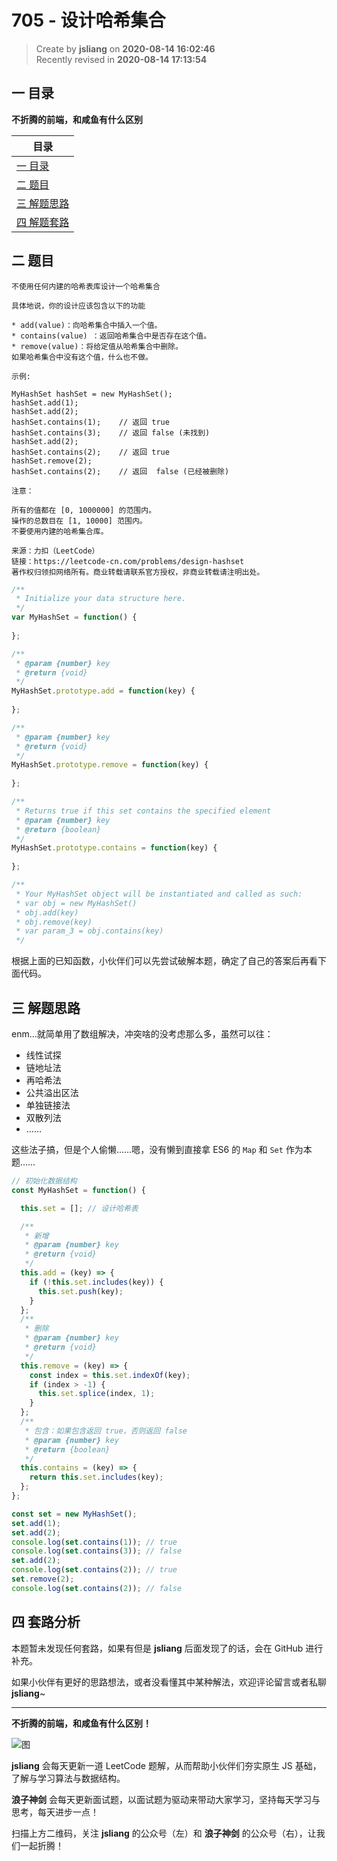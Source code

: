705 - 设计哈希集合
===

> Create by **jsliang** on **2020-08-14 16:02:46**  
> Recently revised in **2020-08-14 17:13:54**

## 一 目录

**不折腾的前端，和咸鱼有什么区别**

| 目录 |
| --- |
| [一 目录](#chapter-one) |
| [二 题目](#chapter-two) |
| [三 解题思路](#chapter-three) |
| [四 解题套路](#chapter-four) |

## 二 题目



```
不使用任何内建的哈希表库设计一个哈希集合

具体地说，你的设计应该包含以下的功能

* add(value)：向哈希集合中插入一个值。
* contains(value) ：返回哈希集合中是否存在这个值。
* remove(value)：将给定值从哈希集合中删除。
如果哈希集合中没有这个值，什么也不做。

示例:

MyHashSet hashSet = new MyHashSet();
hashSet.add(1);         
hashSet.add(2);         
hashSet.contains(1);    // 返回 true
hashSet.contains(3);    // 返回 false (未找到)
hashSet.add(2);          
hashSet.contains(2);    // 返回 true
hashSet.remove(2);          
hashSet.contains(2);    // 返回  false (已经被删除)

注意：

所有的值都在 [0, 1000000] 的范围内。
操作的总数目在 [1, 10000] 范围内。
不要使用内建的哈希集合库。

来源：力扣（LeetCode）
链接：https://leetcode-cn.com/problems/design-hashset
著作权归领扣网络所有。商业转载请联系官方授权，非商业转载请注明出处。
```

```js
/**
 * Initialize your data structure here.
 */
var MyHashSet = function() {
    
};

/** 
 * @param {number} key
 * @return {void}
 */
MyHashSet.prototype.add = function(key) {
    
};

/** 
 * @param {number} key
 * @return {void}
 */
MyHashSet.prototype.remove = function(key) {
    
};

/**
 * Returns true if this set contains the specified element 
 * @param {number} key
 * @return {boolean}
 */
MyHashSet.prototype.contains = function(key) {
    
};

/** 
 * Your MyHashSet object will be instantiated and called as such:
 * var obj = new MyHashSet()
 * obj.add(key)
 * obj.remove(key)
 * var param_3 = obj.contains(key)
 */
```

根据上面的已知函数，小伙伴们可以先尝试破解本题，确定了自己的答案后再看下面代码。

## 三 解题思路



enm...就简单用了数组解决，冲突啥的没考虑那么多，虽然可以往：

* 线性试探
* 链地址法
* 再哈希法
* 公共溢出区法
* 单独链接法
* 双散列法
* ……

这些法子搞，但是个人偷懒……嗯，没有懒到直接拿 ES6 的 `Map` 和 `Set` 作为本题……

```js
// 初始化数据结构
const MyHashSet = function() {

  this.set = []; // 设计哈希表

  /**
   * 新增
   * @param {number} key 
   * @return {void}
   */
  this.add = (key) => {
    if (!this.set.includes(key)) {
      this.set.push(key);
    }
  };
  /**
   * 删除
   * @param {number} key
   * @return {void}
   */
  this.remove = (key) => {
    const index = this.set.indexOf(key);
    if (index > -1) {
      this.set.splice(index, 1);
    }
  };
  /**
   * 包含：如果包含返回 true，否则返回 false
   * @param {number} key 
   * @return {boolean}
   */
  this.contains = (key) => {
    return this.set.includes(key);
  };
};

const set = new MyHashSet();
set.add(1);
set.add(2);
console.log(set.contains(1)); // true
console.log(set.contains(3)); // false
set.add(2);
console.log(set.contains(2)); // true
set.remove(2);
console.log(set.contains(2)); // false
```

## 四 套路分析



本题暂未发现任何套路，如果有但是 **jsliang** 后面发现了的话，会在 GitHub 进行补充。

如果小伙伴有更好的思路想法，或者没看懂其中某种解法，欢迎评论留言或者私聊 **jsliang**~

---

**不折腾的前端，和咸鱼有什么区别！**

![图](https://github.com/LiangJunrong/document-library/blob/master/public-repertory/img/z-index-small.png?raw=true)

**jsliang** 会每天更新一道 LeetCode 题解，从而帮助小伙伴们夯实原生 JS 基础，了解与学习算法与数据结构。

**浪子神剑** 会每天更新面试题，以面试题为驱动来带动大家学习，坚持每天学习与思考，每天进步一点！

扫描上方二维码，关注 **jsliang** 的公众号（左）和 **浪子神剑** 的公众号（右），让我们一起折腾！

